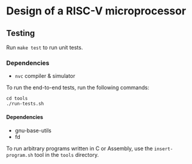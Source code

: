 # Design of a RISC-V microprocessor

## Testing

Run `make test` to run unit tests.

### Dependencies

- `nvc` compiler & simulator

To run the end-to-end tests, run the following commands:

```
cd tools
./run-tests.sh
```

#### Dependencies

- gnu-base-utils
- fd

To run arbitrary programs written in C or Assembly, use the `insert-program.sh` tool in the `tools` directory.
